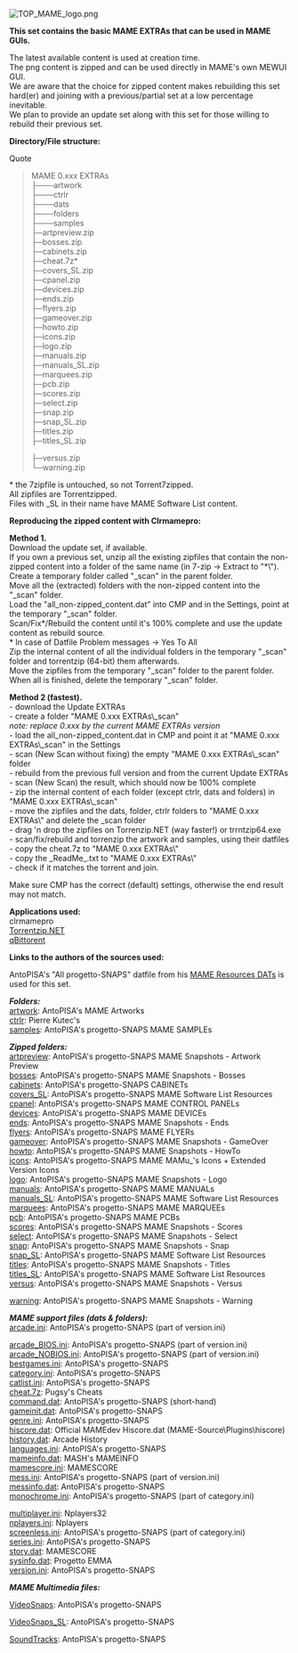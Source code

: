 ![TOP_MAME_logo.png](http://forum.pleasuredome.org.uk/Logos/TOP_MAME_logo.png)

  
  
**This set contains the basic MAME EXTRAs that can be used in MAME GUIs.**  
   
The latest available content is used at creation time.  
The png content is zipped and can be used directly in MAME's own MEWUI GUI.  
We are aware that the choice for zipped content makes rebuilding this set hard(er) and joining with a previous/partial set at a low percentage inevitable.  
We plan to provide an update set along with this set for those willing to rebuild their previous set.  
   
**Directory/File structure:**

Quote

> MAME 0.xxx EXTRAs  
> ├───artwork  
> ├───ctrlr  
> ├───dats  
> ├───folders  
> ├───samples  
> ├─artpreview.zip  
> ├─bosses.zip  
> ├─cabinets.zip  
> ├─cheat.7z\*  
> ├─covers\_SL.zip  
> ├─cpanel.zip  
> ├─devices.zip  
> ├─ends.zip  
> ├─flyers.zip  
> ├─gameover.zip  
> ├─howto.zip  
> ├─icons.zip  
> ├─logo.zip  
> ├─manuals.zip  
> ├─manuals\_SL.zip  
> ├─marquees.zip  
> ├─pcb.zip  
> ├─scores.zip  
> ├─select.zip  
> ├─snap.zip  
> ├─snap\_SL.zip  
> ├─titles.zip  
> ├─titles\_SL.zip
> 
> ├─versus.zip  
> └─warning.zip

\* the 7zipfile is untouched, so not Torrent7zipped.  
All zipfiles are Torrentzipped.  
Files with \_SL in their name have MAME Software List content.  
   
**Reproducing the zipped content with Clrmamepro:**  
   
**Method 1.**  
Download the update set, if available.  
If you own a previous set, unzip all the existing zipfiles that contain the non-zipped content into a folder of the same name (in 7-zip -> Extract to "\*\\").  
Create a temporary folder called "\_scan" in the parent folder.  
Move all the (extracted) folders with the non-zipped content into the "\_scan" folder.  
Load the "all\_non-zipped\_content.dat" into CMP and in the Settings, point at the temporary "\_scan" folder.  
Scan/Fix\*/Rebuild the content until it's 100% complete and use the update content as rebuild source.  
\* In case of Datfile Problem messages -> Yes To All  
Zip the internal content of all the individual folders in the temporary "\_scan" folder and torrentzip (64-bit) them afterwards.  
Move the zipfiles from the temporary "\_scan" folder to the parent folder.  
When all is finished, delete the temporary "\_scan" folder.  
   
**Method 2 (fastest).**  
\- download the Update EXTRAs  
\- create a folder "MAME 0.xxx EXTRAs\\\_scan"  
_note: replace 0.xxx by the current MAME EXTRAs version_  
\- load the all\_non-zipped\_content.dat in CMP and point it at "MAME 0.xxx EXTRAs\\\_scan" in the Settings  
\- scan (New Scan without fixing) the empty "MAME 0.xxx EXTRAs\\\_scan" folder  
\- rebuild from the previous full version and from the current Update EXTRAs  
\- scan (New Scan) the result, which should now be 100% complete  
\- zip the internal content of each folder (except ctrlr, dats and folders) in "MAME 0.xxx EXTRAs\\\_scan"  
\- move the zipfiles and the dats, folder, ctrlr folders to "MAME 0.xxx EXTRAs\\" and delete the \_scan folder  
\- drag 'n drop the zipfiles on Torrenzip.NET (way faster!) or trrntzip64.exe  
\- scan/fix/rebuild and torrenzip the artwork and samples, using their datfiles  
\- copy the cheat.7z to "MAME 0.xxx EXTRAs\\"  
\- copy the \_ReadMe\_.txt to "MAME 0.xxx EXTRAs\\"  
\- check if it matches the torrent and join.  
  
Make sure CMP has the correct (default) settings, otherwise the end result may not match.  
   
**Applications used:**  
clrmamepro  
[Torrentzip.NET](http://forum.pleasuredome.org.uk/index.php?showtopic=29033)  
[qBittorent](http://forum.pleasuredome.org.uk/index.php?showtopic=27734)  
  
**Links to the authors of the sources used:**  
   
AntoPISA's "All progetto-SNAPS" datfile from his [MAME Resources DATs](http://www.progettosnaps.net/dats/) is used for this set.  
   
_**Folders:**_  
[artwork](http://www.progettosnaps.net/artworks/): AntoPISA's MAME Artworks  
[ctrlr](http://www.kutek.net/mame32_config_files.php): Pierre Kutec's  
[samples](http://www.progettosnaps.net/samples/): AntoPISA's progetto-SNAPS MAME SAMPLEs  
   
_**Zipped folders:**_  
[artpreview](http://www.progettosnaps.net/snapshots/): AntoPISA's progetto-SNAPS MAME Snapshots - Artwork Preview  
[bosses](http://www.progettosnaps.net/snapshots/): AntoPISA's progetto-SNAPS MAME Snapshots - Bosses  
[cabinets](http://www.progettosnaps.net/cabinets/): AntoPISA's progetto-SNAPS CABINETs  
[covers\_SL](http://www.progettosnaps.net/softwareresources/): AntoPISA's progetto-SNAPS MAME Software List Resources  
[cpanel](http://www.progettosnaps.net/cpanel/): AntoPISA's progetto-SNAPS MAME CONTROL PANELs  
[devices](http://www.progettosnaps.net/devices/): AntoPISA's progetto-SNAPS MAME DEVICEs  
[ends](http://www.progettosnaps.net/snapshots/): AntoPISA's progetto-SNAPS MAME Snapshots - Ends  
[flyers](http://www.progettosnaps.net/flyers/): AntoPISA's progetto-SNAPS MAME FLYERs  
[gameover](http://www.progettosnaps.net/snapshots/): AntoPISA's progetto-SNAPS MAME Snapshots - GameOver  
[howto](http://www.progettosnaps.net/snapshots/): AntoPISA's progetto-SNAPS MAME Snapshots - HowTo  
[icons](http://www.progettosnaps.net/icons/): AntoPISA's progetto-SNAPS MAME MAMu\_'s Icons + Extended Version Icons  
[logo](http://www.progettosnaps.net/snapshots/): AntoPISA's progetto-SNAPS MAME Snapshots - Logo  
[manuals](http://www.progettosnaps.net/manuals/): AntoPISA's progetto-SNAPS MAME MANUALs  
[manuals\_SL](http://www.progettosnaps.net/manuals/): AntoPISA's progetto-SNAPS MAME Software List Resources  
[marquees](http://www.progettosnaps.net/marquees/): AntoPISA's progetto-SNAPS MAME MARQUEEs  
[pcb](http://www.progettosnaps.net/PCB/): AntoPISA's progetto-SNAPS MAME PCBs  
[scores](http://www.progettosnaps.net/snapshots/): AntoPISA's progetto-SNAPS MAME Snapshots - Scores  
[select](http://www.progettosnaps.net/snapshots/): AntoPISA's progetto-SNAPS MAME Snapshots - Select  
[snap](http://www.progettosnaps.net/snapshots/): AntoPISA's progetto-SNAPS MAME Snapshots - Snap  
[snap\_SL](http://www.progettosnaps.net/softwareresources/): AntoPISA's progetto-SNAPS MAME Software List Resources  
[titles](http://www.progettosnaps.net/snapshots/): AntoPISA's progetto-SNAPS MAME Snapshots - Titles  
[titles\_SL](http://www.progettosnaps.net/softwareresources/): AntoPISA's progetto-SNAPS MAME Software List Resources  
[versus](http://www.progettosnaps.net/snapshots/): AntoPISA's progetto-SNAPS MAME Snapshots - Versus

[warning](http://www.progettosnaps.net/snapshots/): AntoPISA's progetto-SNAPS MAME Snapshots - Warning  
   
_**MAME support files (dats & folders):**_  
[arcade.ini](http://www.progettosnaps.net/support/): AntoPISA's progetto-SNAPS (part of version.ini)

[arcade\_BIOS.ini](http://www.progettosnaps.net/support/): AntoPISA's progetto-SNAPS (part of version.ini)  
[arcade\_NOBIOS.ini](http://www.progettosnaps.net/support/): AntoPISA's progetto-SNAPS (part of version.ini)  
[bestgames.ini](http://www.progettosnaps.net/support/): AntoPISA's progetto-SNAPS  
[category.ini](http://www.progettosnaps.net/support/): AntoPISA's progetto-SNAPS  
[catlist.ini](http://www.progettosnaps.net/support/): AntoPISA's progetto-SNAPS  
[cheat.7z](http://www.mamecheat.co.uk/index.htm): Pugsy's Cheats  
[command.dat](http://www.progettosnaps.net/support/): AntoPISA's progetto-SNAPS (short-hand)  
[gameinit.dat](http://www.progettosnaps.net/support/): AntoPISA's progetto-SNAPS  
[genre.ini](http://www.progettosnaps.net/support/): AntoPISA's progetto-SNAPS  
[hiscore.dat](http://mamedev.org/release.php): Official MAMEdev Hiscore.dat (MAME-Source\\Plugins\\hiscore)  
[history.dat](https://www.arcade-history.com/index.php?page=download): Arcade History  
[languages.ini](http://www.progettosnaps.net/support/): AntoPISA's progetto-SNAPS  
[mameinfo.dat](http://mameinfo.mameworld.info/): MASH's MAMEINFO  
[mamescore.ini](https://www.arcadehits.net/mamescore/rss/mamescore.ini): MAMESCORE  
[mess.ini](http://www.progettosnaps.net/support/): AntoPISA's progetto-SNAPS (part of version.ini)  
[messinfo.dat](http://www.progettosnaps.net/support/): AntoPISA's progetto-SNAPS  
[monochrome.ini](http://www.progettosnaps.net/support/): AntoPISA's progetto-SNAPS (part of category.ini)

[multiplayer.ini](http://nplayers.arcadebelgium.be/): Nplayers32  
[nplayers.ini](http://nplayers.arcadebelgium.be/): Nplayers  
[screenless.ini](http://www.progettosnaps.net/support/): AntoPISA's progetto-SNAPS (part of category.ini)  
[series.ini](http://www.progettosnaps.net/support/): AntoPISA's progetto-SNAPS  
[story.dat](https://www.arcadehits.net/mamescore/rss/story.dat): MAMESCORE  
[sysinfo.dat](http://www.progettoemma.net/mess/extra.html): Progetto EMMA  
[version.ini](http://www.progettosnaps.net/support/): AntoPISA's progetto-SNAPS

_**MAME Multimedia files:**_

[VideoSnaps](http://www.progettosnaps.net/videosnaps/): AntoPISA's progetto-SNAPS

[VideoSnaps\_SL](http://www.progettosnaps.net/softwareresources/): AntoPISA's progetto-SNAPS

[SoundTracks](http://www.progettosnaps.net/soundtrack/): AntoPISA's progetto-SNAPS
